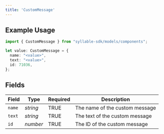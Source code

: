 ```yaml
---
title: 'CustomMessage'
---
```


## Example Usage

```typescript
import { CustomMessage } from "syllable-sdk/models/components";

let value: CustomMessage = {
  name: "<value>",
  text: "<value>",
  id: 71036,
};
```

## Fields

| Field                          | Type                           | Required                       | Description                    |
| ------------------------------ | ------------------------------ | ------------------------------ | ------------------------------ |
| `name`                         | *string*                       | TRUE             | The name of the custom message |
| `text`                         | *string*                       | TRUE             | The text of the custom message |
| `id`                           | *number*                       | TRUE             | The ID of the custom message   |